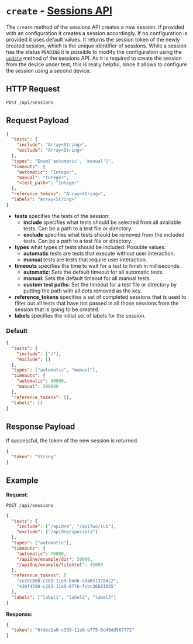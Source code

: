 # `create` - [Sessions API](../index.md#sessions-api)

The `create` method of the sessions API creates a new session. If provided with an configuration it creates a session accordingly. If no configuration is provided it uses default values. It returns the session token of the newly created session, which is the unique identifier of sessions. While a session has the status `PENDING` it is possible to modify the configuration using the [`update`](./update.md) method of the sessions API. As it is required to create the session from the device under test, this is really helpful, since it allows to configure the session using a second device.

## HTTP Request

`POST /api/sessions`

## Request Payload

```json
{
  "tests": {
    "include": "Array<String>",
    "exclude": "Array<String>"
  },
  "types": "Enum['automatic', 'manual']",
  "timeouts": {
    "automatic": "Integer",
    "manual": "Integer",
    "<test_path>": "Integer"
  },
  "reference_tokens": "Array<String>",
  "labels": "Array<String>"
}
```

- **tests** specifies the tests of the session:
  - **include** specifies what tests should be selected from all available tests. Can be a path to a test file or directory.
  - **exclude** specifies what tests should be removed from the included tests. Can be a path to a test file or directory.
- **types** what types of tests should be included. Possible values:
  - **automatic** tests are tests that execute without user interaction.
  - **manual** tests are tests that require user interaction.
- **timeouts** specifies the time to wait for a test to finish in milliseconds.
  - **automatic**: Sets the default timeout for all automatic tests.
  - **manual**: Sets the default timeout for all manual tests.
  - **custom test paths**: Set the timeout for a test file or directory by putting the path with all dots removed as the key.
- **reference_tokens** specifies a set of completed sessions that is used to filter out all tests that have not passed in all those sessions from the session that is going to be created.
- **labels** specifies the initial set of labels for the session.

### Default

```json
{
  "tests": {
    "include": ["/"],
    "exclude": []
  },
  "types": ["automatic", "manual"],
  "timeouts": {
    "automatic": 60000,
    "manual": 300000
  },
  "reference_tokens": [],
  "labels": []
}
```

## Response Payload

If successful, the token of the new session is returned.

```json
{
  "token": "String"
}
```

## Example

**Request:**

`POST /api/sessions`

```json
{
  "tests": {
    "include": ["/apiOne", "/apiTwo/sub"],
    "exclude": ["/apiOne/specials"]
  },
  "types": ["automatic"],
  "timeouts": {
    "automatic": 70000,
    "/apiOne/example/dir": 30000,
    "/apiOne/example/filehtml": 45000
  },
  "reference_tokens": [
    "ce2dc080-c283-11e9-b4d6-e046513784c2",
    "430f47d0-c283-11e9-8776-fcbc36b81035"
  ],
  "labels": ["label1", "label2", "label3"]
}
```

**Response:**

```json
{
  "token": "6fdbd1a0-c339-11e9-b775-6d49dd567772"
}
```

